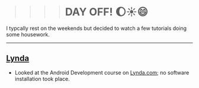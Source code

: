 >>>># DAY OFF! :moon::sunny::smile:
I typcally rest on the weekends but decided to watch a few tutorials doing some housework. 
<hr>

## [Lynda](htps://lynda.com)
* Looked at the Android Development course on [Lynda.com](https://lynda.com); no software installation took place.

